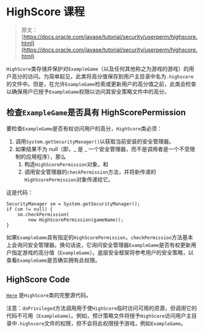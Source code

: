 # HighScore 课程

> 原文： [https://docs.oracle.com/javase/tutorial/security/userperm/highscore.html](https://docs.oracle.com/javase/tutorial/security/userperm/highscore.html)

`HighScore`类存储并保护对`ExampleGame`（以及任何其他称之为游戏的游戏）的用户高分的访问。为简单起见，此类将高分值保存到用户主目录中名为`.highscore`的文件中。但是，在允许`ExampleGame`检索或更新用户的高分值之前，此类会检查以确保用户已授予`ExampleGame`权限以访问其安全策略文件中的高分。

## 检查`ExampleGame`是否具有 HighScorePermission

要检查`ExampleGame`是否有权访问用户的高分，`HighScore`类必须：

1.  调用`System.getSecurityManager()`以获取当前安装的安全管理器。
2.  如果结果不为 null（即，_ 是 _ 一个安全管理器，而不是调用者是一个不受限制的应用程序），那么
    1.  构造`HighScorePermission`对象，和
    2.  调用安全管理器的`checkPermission`方法，并将新传递的`HighScorePermission`对象传递给它。

这是代码：

```
SecurityManager sm = System.getSecurityManager();
if (sm != null) {
    sm.checkPermission(
        new HighScorePermission(gameName));
}

```

如果`ExampleGame`具有指定的`HighScorePermission`，`checkPermission`方法基本上会询问安全管理器。换句话说，它询问安全管理器`ExampleGame`是否有权更新用户指定游戏的高分值（`ExampleGame`）。底层安全框架将参考用户的安全策略，以查看`ExampleGame`是否确实拥有此权限。

## HighScore Code

[`Here`](examples/com/scoredev/scores/HighScore.java) 是`HighScore`类的完整源代码。

注意：`doPrivileged`方法调用用于使`HighScore`临时访问可用的资源，但调用它的代码不可用（`ExampleGame`）。例如，预计策略文件将授予`HighScore`访问用户主目录中`.highscore`文件的权限，但不会将此权限授予游戏，例如`ExampleGame`。